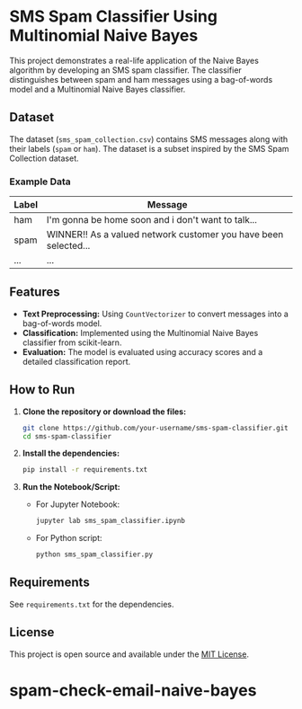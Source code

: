 # SMS Spam Classifier Using Multinomial Naive Bayes

This project demonstrates a real-life application of the Naive Bayes algorithm by developing an SMS spam classifier. The classifier distinguishes between spam and ham messages using a bag-of-words model and a Multinomial Naive Bayes classifier.

## Dataset

The dataset (`sms_spam_collection.csv`) contains SMS messages along with their labels (`spam` or `ham`). The dataset is a subset inspired by the SMS Spam Collection dataset.

### Example Data

| Label | Message |
|-------|---------|
| ham   | I'm gonna be home soon and i don't want to talk... |
| spam  | WINNER!! As a valued network customer you have been selected... |
| ...   | ... |

## Features

- **Text Preprocessing:** Using `CountVectorizer` to convert messages into a bag-of-words model.
- **Classification:** Implemented using the Multinomial Naive Bayes classifier from scikit-learn.
- **Evaluation:** The model is evaluated using accuracy scores and a detailed classification report.

## How to Run

1. **Clone the repository or download the files:**

    ```bash
    git clone https://github.com/your-username/sms-spam-classifier.git
    cd sms-spam-classifier
    ```

2. **Install the dependencies:**

    ```bash
    pip install -r requirements.txt
    ```

3. **Run the Notebook/Script:**

    - For Jupyter Notebook:
    
      ```bash
      jupyter lab sms_spam_classifier.ipynb
      ```

    - For Python script:
    
      ```bash
      python sms_spam_classifier.py
      ```

## Requirements

See `requirements.txt` for the dependencies.

## License

This project is open source and available under the [MIT License](LICENSE).

# spam-check-email-naive-bayes
